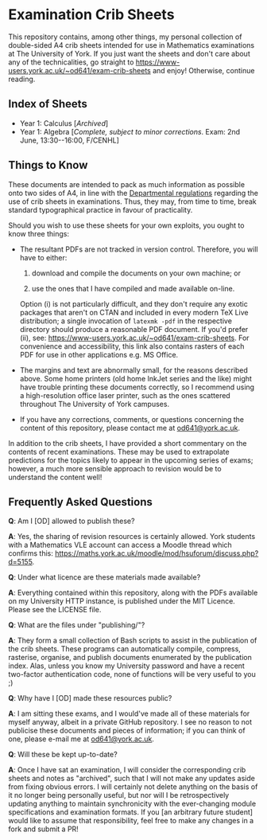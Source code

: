 # Examination Crib Sheets

This repository contains, among other things, my personal collection of
double-sided A4 crib sheets intended for use in Mathematics examinations at The
University of York. If you just want the sheets and don't care about any of the
technicalities, go straight to
<https://www-users.york.ac.uk/~od641/exam-crib-sheets> and enjoy! Otherwise,
continue reading.

## Index of Sheets

 * Year 1: Calculus [*Archived*]
 * Year 1: Algebra [*Complete, subject to minor corrections*. Exam: 2nd June,
        13:30--16:00, F/CENHL]

## Things to Know

These documents are intended to pack as much information as possible onto two
sides of A4, in line with the [Departmental
regulations](https://maths.york.ac.uk/moodle/mod/forum/discuss.php?d=53253)
regarding the use of crib sheets in examinations. Thus, they may, from time to
time, break standard typographical practice in favour of practicality.

Should you wish to use these sheets for your own exploits, you ought to know
three things:

* The resultant PDFs are not tracked in version control. Therefore, you will
  have to either:

    1. download and compile the documents on your own machine; or

    2. use the ones that I have compiled and made available on-line.

  Option (i) is not particularly difficult, and they don't require any exotic
  packages that aren't on CTAN and included in every modern TeX Live
  distribution; a single invocation of `latexmk -pdf` in the respective
  directory should produce a reasonable PDF document. If you'd prefer (ii), see:
  <https://www-users.york.ac.uk/~od641/exam-crib-sheets>. For convenience and
  accessibility, this link also contains rasters of each PDF for use in other
  applications e.g. MS Office.

* The margins and text are abnormally small, for the reasons described
  above.  Some home printers (old home InkJet series and the like) might
  have trouble printing these documents correctly, so I recommend using a
  high-resolution office laser printer, such as the ones scattered
  throughout The University of York campuses.

* If you have any corrections, comments, or questions concerning the content
  of this repository, please contact me at <od641@york.ac.uk>.

In addition to the crib sheets, I have provided a short commentary on the
contents of recent examinations. These may be used to extrapolate predictions
for the topics likely to appear in the upcoming series of exams; however, a
much more sensible approach to revision would be to understand the content well!

## Frequently Asked Questions

**Q**: Am I [OD] allowed to publish these?

**A**: Yes, the sharing of revision resources is certainly allowed. York
students with a Mathematics VLE account can access a Moodle thread which
confirms this:
<https://maths.york.ac.uk/moodle/mod/hsuforum/discuss.php?d=5155>.

**Q**: Under what licence are these materials made available?

**A**: Everything contained within this repository, along with the PDFs
available on my University HTTP instance, is published under the MIT Licence.
Please see the LICENSE file.

**Q**: What are the files under "publishing/"?

**A**: They form a small collection of Bash scripts to assist in the publication
of the crib sheets. These programs can automatically compile, compress,
rasterise, organise, and publish documents enumerated by the publication index.
Alas, unless you know my University password and have a recent two-factor
authentication code, none of functions will be very useful to you ;)

**Q**: Why have I [OD] made these resources public?

**A**: I am sitting these exams, and I would've made all of these materials for
myself anyway, albeit in a private GitHub repository. I see no reason to not
publicise these documents and pieces of information; if you can think of one,
please e-mail me at <od641@york.ac.uk>.

**Q**: Will these be kept up-to-date?

**A**: Once I have sat an examination, I will consider the corresponding crib
sheets and notes as "archived", such that I will not make any updates aside from
fixing obvious errors. I will certainly not delete anything on the basis of it
no longer being personally useful, but nor will I be retrospectively updating
anything to maintain synchronicity with the ever-changing module specifications
and examination formats. If you [an arbitrary future student] would like to
assume that responsibility, feel free to make any changes in a fork and submit a
PR!

